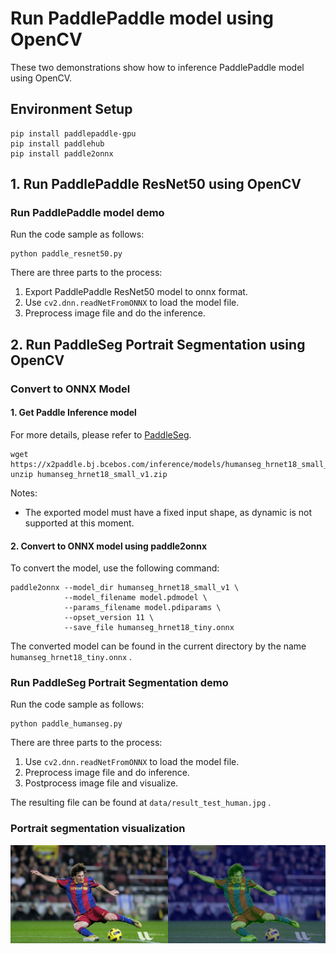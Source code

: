 # Run PaddlePaddle model using OpenCV

These two demonstrations show how to inference PaddlePaddle model using OpenCV.

## Environment Setup

```shell
pip install paddlepaddle-gpu
pip install paddlehub
pip install paddle2onnx
```

## 1. Run PaddlePaddle ResNet50 using OpenCV

### Run PaddlePaddle model demo

Run the code sample as follows:

```shell
python paddle_resnet50.py
```

There are three parts to the process:

1. Export PaddlePaddle ResNet50 model to onnx format.
2. Use `cv2.dnn.readNetFromONNX` to load the model file.
3. Preprocess image file and do the inference.

## 2. Run PaddleSeg Portrait Segmentation using OpenCV

### Convert to ONNX Model

#### 1. Get Paddle Inference model

For more details, please refer to [PaddleSeg](https://github.com/PaddlePaddle/PaddleSeg/blob/release/2.1/contrib/HumanSeg/README.md).

```shell
wget https://x2paddle.bj.bcebos.com/inference/models/humanseg_hrnet18_small_v1.zip
unzip humanseg_hrnet18_small_v1.zip
```

Notes:

* The exported model must have a fixed input shape, as dynamic is not supported at this moment.

#### 2. Convert to ONNX model using paddle2onnx

To convert the model, use the following command:

```
paddle2onnx --model_dir humanseg_hrnet18_small_v1 \
            --model_filename model.pdmodel \
            --params_filename model.pdiparams \
            --opset_version 11 \
            --save_file humanseg_hrnet18_tiny.onnx
```

The converted model can be found in the current directory by the name `humanseg_hrnet18_tiny.onnx` .

### Run PaddleSeg Portrait Segmentation demo

Run the code sample as follows:

```shell
python paddle_humanseg.py
```

There are three parts to the process:

1. Use `cv2.dnn.readNetFromONNX` to load the model file.
2. Preprocess image file and do inference.
3. Postprocess image file and visualize.

The resulting file can be found at `data/result_test_human.jpg` .

### Portrait segmentation visualization

<img src="../../../../data/messi5.jpg" width="50%" height="50%"><img src="./data/result_test_human.jpg" width="50%" height="50%">
